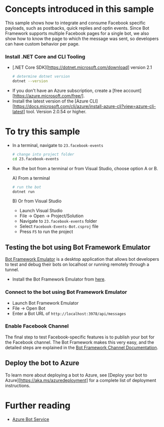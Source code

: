 ﻿# Concepts introduced in this sample

This sample shows how to integrate and consume Facebook specific payloads, such as postbacks, quick replies and optin events. 
Since Bot Framework supports multiple Facebook pages for a single bot, we also show how to know the page to which the message was sent, so developers can have custom behavior per page.

### Install .NET Core and CLI Tooling
- [.NET Core SDK][https://dotnet.microsoft.com/download] version 2.1
	```bash
	# determine dotnet version
	dotnet --version
	```
- If you don't have an Azure subscription, create a [free account][https://azure.microsoft.com/free/].
- Install the latest version of the [Azure CLI][https://docs.microsoft.com/cli/azure/install-azure-cli?view=azure-cli-latest] tool. Version 2.0.54 or higher.

# To try this sample
- In a terminal, navigate to `23.facebook-events`
    ```bash
    # change into project folder
	cd 23.facebook-events
    ```
- Run the bot from a terminal or from Visual Studio, choose option A or B.

	A) From a terminal
	```bash
	# run the bot
	dotnet run
	```

	B) Or from Visual Studio
	- Launch Visual Studio
	- File -> Open -> Project/Solution
	- Navigate to `23.facebook-events` folder
	- Select `Facebook-Events-Bot.csproj` file
	- Press `F5` to run the project

## Testing the bot using Bot Framework Emulator
[Bot Framework Emulator](https://github.com/microsoft/botframework-emulator) is a desktop application that allows bot developers to test and debug their bots on localhost or running remotely through a tunnel.

- Install the Bot Framework Emulator from [here](https://aka.ms/botframeworkemulator).

### Connect to the bot using Bot Framework Emulator
- Launch Bot Framework Emulator
- File -> Open Bot
- Enter a Bot URL of `http://localhost:3978/api/messages`

### Enable Facebook Channel

The final step to test Facebook-specific features is to publish your bot for the Facebook channel. The Bot Framework makes this very easy,
and the detailed steps are explained in the [Bot Framework Channel Documentation](https://docs.microsoft.com/en-us/azure/bot-service/bot-service-channel-connect-facebook?view=azure-bot-service-3.0).

## Deploy the bot to Azure
To learn more about deploying a bot to Azure, see [Deploy your bot to Azure][https://aka.ms/azuredeployment] for a complete list of deployment instructions.

# Further reading
- [Azure Bot Service](https://docs.microsoft.com/en-us/azure/bot-service/bot-service-overview-introduction?view=azure-bot-service-4.0)